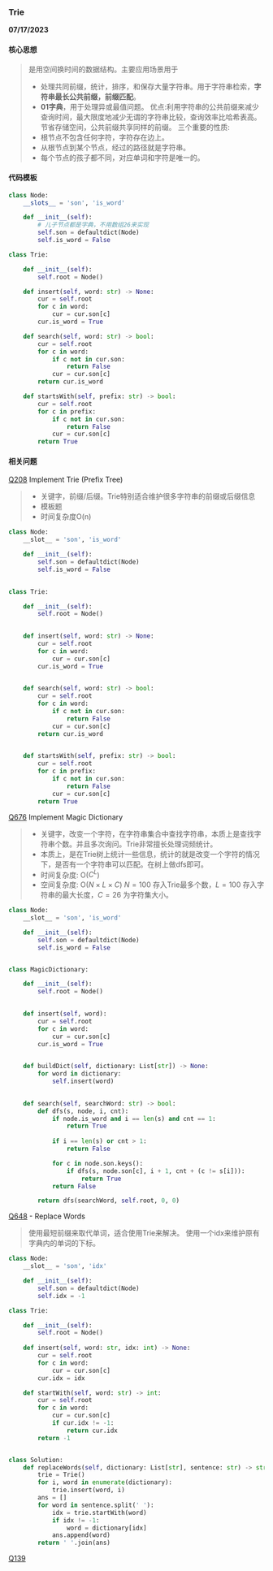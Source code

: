 ### Trie

**07/17/2023**

#### 核心思想
> 是用空间换时间的数据结构。主要应用场景用于
>  - 处理共同前缀，统计，排序，和保存大量字符串。用于字符串检索，**字符串最长公共前缀，前缀匹配**。
>  - **01字典**，用于处理异或最值问题。
> 优点:利用字符串的公共前缀来减少查询时间，最大限度地减少无谓的字符串比较，查询效率比哈希表高。节省存储空间，公共前缀共享同样的前缀。
> 三个重要的性质:
>  - 根节点不包含任何字符，字符存在边上。
>  - 从根节点到某个节点，经过的路径就是字符串。
>  - 每个节点的孩子都不同，对应单词和字符是唯一的。

#### 代码模板
>

```python
class Node:
    __slots__ = 'son', 'is_word'

    def __init__(self):
        # 儿子节点都是字典，不用数组26来实现
        self.son = defaultdict(Node)
        self.is_word = False

class Trie:

    def __init__(self):
        self.root = Node()

    def insert(self, word: str) -> None:
        cur = self.root 
        for c in word:
            cur = cur.son[c]
        cur.is_word = True 

    def search(self, word: str) -> bool:
        cur = self.root 
        for c in word:
            if c not in cur.son:
                return False 
            cur = cur.son[c]
        return cur.is_word

    def startsWith(self, prefix: str) -> bool:
        cur = self.root
        for c in prefix:
            if c not in cur.son:
                return False 
            cur = cur.son[c]
        return True 
```

#### 相关问题

[Q208] Implement Trie (Prefix Tree)
> - 关键字，前缀/后缀。Trie特别适合维护很多字符串的前缀或后缀信息
> - 模板题
> - 时间复杂度O(n)

```python
class Node:
    __slot__ = 'son', 'is_word'

    def __init__(self):
        self.son = defaultdict(Node)
        self.is_word = False
        

class Trie:

    def __init__(self):
        self.root = Node()
        

    def insert(self, word: str) -> None:
        cur = self.root
        for c in word:
            cur = cur.son[c]
        cur.is_word = True 
        

    def search(self, word: str) -> bool:
        cur = self.root
        for c in word:
            if c not in cur.son:
                return False
            cur = cur.son[c]
        return cur.is_word
        

    def startsWith(self, prefix: str) -> bool:
        cur = self.root
        for c in prefix:
            if c not in cur.son:
                return False 
            cur = cur.son[c]
        return True
```

[Q676] Implement Magic Dictionary
> - 关键字，改变一个字符，在字符串集合中查找字符串，本质上是查找字符串个数。并且多次询问。Trie非常擅长处理词频统计。
> - 本质上，是在Trie树上统计一些信息，统计的就是改变一个字符的情况下，是否有一个字符串可以匹配。在树上做dfs即可。
> - 时间复杂度: O($C^L$)
> - 空间复杂度: O($N \times L \times C$) $N = 100$ 存入Trie最多个数，$L = 100$ 存入字符串的最大长度，$C = 26$ 为字符集大小。

```python
class Node:
    __slot__ = 'son', 'is_word'

    def __init__(self):
        self.son = defaultdict(Node)
        self.is_word = False


class MagicDictionary:

    def __init__(self):
        self.root = Node()

    
    def insert(self, word):
        cur = self.root
        for c in word:
            cur = cur.son[c]
        cur.is_word = True 
        

    def buildDict(self, dictionary: List[str]) -> None:
        for word in dictionary:
            self.insert(word)
        

    def search(self, searchWord: str) -> bool:
        def dfs(s, node, i, cnt):
            if node.is_word and i == len(s) and cnt == 1:
                return True
            
            if i == len(s) or cnt > 1:
                return False

            for c in node.son.keys():
                if dfs(s, node.son[c], i + 1, cnt + (c != s[i])):
                    return True 
            return False

        return dfs(searchWord, self.root, 0, 0)
```
[Q648] - Replace Words
> 使用最短前缀来取代单词，适合使用Trie来解决。
> 使用一个idx来维护原有字典内的单词的下标。

```python
class Node:
    __slot__ = 'son', 'idx'

    def __init__(self):
        self.son = defaultdict(Node)
        self.idx = -1

class Trie:

    def __init__(self):
        self.root = Node()
    
    def insert(self, word: str, idx: int) -> None:
        cur = self.root
        for c in word:
            cur = cur.son[c]
        cur.idx = idx

    def startWith(self, word: str) -> int:
        cur = self.root
        for c in word:
            cur = cur.son[c]
            if cur.idx != -1:
                return cur.idx
        return -1


class Solution:
    def replaceWords(self, dictionary: List[str], sentence: str) -> str:
        trie = Trie()
        for i, word in enumerate(dictionary):
            trie.insert(word, i)
        ans = []
        for word in sentence.split(' '):
            idx = trie.startWith(word)
            if idx != -1:
                word = dictionary[idx] 
            ans.append(word)
        return ' '.join(ans)
```

[Q139] 

[//]: # 
   [Q208]: <https://leetcode.com/problems/implement-trie-prefix-tree/>
   [Q139]: <https://leetcode.com/problems/word-break/>
   [Q676]: <https://leetcode.com/problems/implement-magic-dictionary/description/>
   [Q648]: <https://leetcode.com/problems/replace-words/description/>